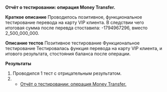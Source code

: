 **Отчёт о тестировании: опирация Money Transfer.**

**Краткое описание**
Проводилось позитивное, функциональное тестирование перевода на карту VIP клиента. 
В следствии чего итоговая сумма после перевда стоставила:
-1794967296, вместо 2_500_000_000. 

**Описание тестов**
Позитивное тестирование
Функциональное тестирование
Тестировалась функция перевода на карту VIP клиента, и итового результата, стостояния баланса после операции.

**Результаты**
1) Проводился 1 тест с отрицательным результатом.
2) * [Отчёт о тестировании: операция Money Transfer.](https://github.com/Ilya-Erokhin/Project2.1.1/issues/1)